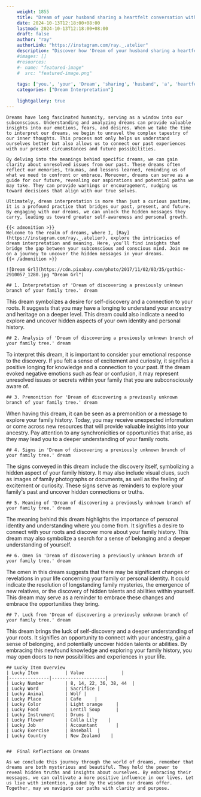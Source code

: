 ```yaml
---
    weight: 1855
    title: "Dream of your husband sharing a heartfelt conversation with you."  # Assuming 'title' column exists
    date: 2024-10-13T12:18:00+08:00
    lastmod: 2024-10-13T12:18:00+08:00
    draft: false
    author: "ray"
    authorLink: "https://instagram.com/ray._.atelier"
    description: "Discover how 'Dream of your husband sharing a heartfelt conversation with you.' can interpret your future and uncover its significant meanings in your life."
    #images: []
    #resources:
    #- name: "featured-image"
    #  src: "featured-image.png"
    
    tags: ['you.', 'your', 'Dream', 'sharing', 'husband', 'a', 'heartfelt', 'of', 'conversation', 'with']
    categories: ["Dream Interpretation"]
    
    lightgallery: true
---
```

    
    Dreams have long fascinated humanity, serving as a window into our subconscious. Understanding and analyzing dreams can provide valuable insights into our emotions, fears, and desires. When we take the time to interpret our dreams, we begin to unravel the complex tapestry of our inner thoughts. This process not only helps us understand ourselves better but also allows us to connect our past experiences with our present circumstances and future possibilities.
    
    By delving into the meanings behind specific dreams, we can gain clarity about unresolved issues from our past. These dreams often reflect our memories, traumas, and lessons learned, reminding us of what we need to confront or embrace. Moreover, dreams can serve as a guide for our future, revealing our aspirations and potential paths we may take. They can provide warnings or encouragement, nudging us toward decisions that align with our true selves.
    
    Ultimately, dream interpretation is more than just a curious pastime; it is a profound practice that bridges our past, present, and future. By engaging with our dreams, we can unlock the hidden messages they carry, leading us toward greater self-awareness and personal growth.
    
    {{< admonition >}}
    Welcome to the realm of dreams, where I, [Ray](https://instagram.com/ray._.atelier), explore the intricacies of dream interpretation and meaning. Here, you’ll find insights that bridge the gap between your subconscious and conscious mind. Join me on a journey to uncover the hidden messages in your dreams.
    {{< /admonition >}}
    
    ![Dream Grl](https://cdn.pixabay.com/photo/2017/11/02/03/35/gothic-2910057_1280.jpg "Dream Grl")
    
    ## 1. Interpretation of 'Dream of discovering a previously unknown branch of your family tree.' dream
    
This dream symbolizes a desire for self-discovery and a connection to your roots. It suggests that you may have a longing to understand your ancestry and heritage on a deeper level. This dream could also indicate a need to explore and uncover hidden aspects of your own identity and personal history.
    
    ## 2. Analysis of 'Dream of discovering a previously unknown branch of your family tree.' dream
    
To interpret this dream, it is important to consider your emotional response to the discovery. If you felt a sense of excitement and curiosity, it signifies a positive longing for knowledge and a connection to your past. If the dream evoked negative emotions such as fear or confusion, it may represent unresolved issues or secrets within your family that you are subconsciously aware of.
    
    ## 3. Premonition for 'Dream of discovering a previously unknown branch of your family tree.' dream
    
When having this dream, it can be seen as a premonition or a message to explore your family history. Today, you may receive unexpected information or come across new resources that will provide valuable insights into your ancestry. Pay attention to any synchronicities or opportunities that arise, as they may lead you to a deeper understanding of your family roots.
    
    ## 4. Signs in 'Dream of discovering a previously unknown branch of your family tree.' dream
    
The signs conveyed in this dream include the discovery itself, symbolizing a hidden aspect of your family history. It may also include visual clues, such as images of family photographs or documents, as well as the feeling of excitement or curiosity. These signs serve as reminders to explore your family's past and uncover hidden connections or truths.
    
    ## 5. Meaning of 'Dream of discovering a previously unknown branch of your family tree.' dream
    
The meaning behind this dream highlights the importance of personal identity and understanding where you come from. It signifies a desire to connect with your roots and discover more about your family history. This dream may also symbolize a search for a sense of belonging and a deeper understanding of yourself.
    
    ## 6. Omen in 'Dream of discovering a previously unknown branch of your family tree.' dream
    
The omen in this dream suggests that there may be significant changes or revelations in your life concerning your family or personal identity. It could indicate the resolution of longstanding family mysteries, the emergence of new relatives, or the discovery of hidden talents and abilities within yourself. This dream may serve as a reminder to embrace these changes and embrace the opportunities they bring.
    
    ## 7. Luck from 'Dream of discovering a previously unknown branch of your family tree.' dream
    
This dream brings the luck of self-discovery and a deeper understanding of your roots. It signifies an opportunity to connect with your ancestry, gain a sense of belonging, and potentially uncover hidden talents or abilities. By embracing this newfound knowledge and exploring your family history, you may open doors to new possibilities and experiences in your life.
    
    ## Lucky Item Overview
    | Lucky Item          | Value              |
    |---------------|--------------------|
    | Lucky Number        | 8, 14, 22, 36, 38, 44  |
    | Lucky Word          | Sacrifice |
    | Lucky Animal        | Wolf |
    | Lucky Place         | Cafe     |
    | Lucky Color         | Light orange     |
    | Lucky Food          | Lentil Soup      |
    | Lucky Instrument    | Drums |
    | Lucky Flower        | Calla Lily    |
    | Lucky Job           | Accountant       |
    | Lucky Exercise      | Baseball  |
    | Lucky Country       | New Zealand    |
    
    
    ##  Final Reflections on Dreams
    
    As we conclude this journey through the world of dreams, remember that dreams are both mysterious and beautiful. They hold the power to reveal hidden truths and insights about ourselves. By embracing their messages, we can cultivate a more positive influence in our lives. Let us live with intention, guided by the wisdom our dreams offer. Together, may we navigate our paths with clarity and purpose.
    